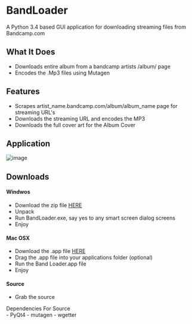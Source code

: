 # BandLoader
A Python 3.4 based GUI application for downloading streaming files from Bandcamp.com

## What It Does
<ul>
<li>Downloads entire album from a bandcamp artists /album/ page</li>
<li>Encodes the .Mp3 files using Mutagen</li>
</ul>

## Features
<ul>
<li>Scrapes artist_name.bandcamp.com/album/album_name page for streaming URL's</li>
<li>Downloads the streaming URL and encodes the MP3</li>
<li>Downloads the full cover art for the Album Cover</li>
</ul>

## Application
![image](https://puu.sh/kBm6l/f43e2c3ea8.jpg)

## Downloads

#### Windwos
- Download the zip file [HERE](https://www.dropbox.com/s/o3nx48gtzi6wyt7/Band%20Loader.zip?dl=0)
- Unpack
- Run BandLoader.exe, say yes to any smart screen dialog screens
- Enjoy

#### Mac OSX
- Download the .app file [HERE](https://www.dropbox.com/sh/i9zdesu8wrec57u/AADjO1N5fx5b5RhV7dCqALjoa?dl=0)
- Drag the .app file into your applications folder (optional)
- Run the Band Loader.app file
- Enjoy

#### Source
- Grab the source
 
 Dependencies For Source   
    - PyQt4
    - mutagen
    - wgetter


